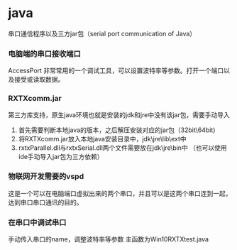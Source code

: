 # java
串口通信程序以及三方jar包（serial port communication of Java）

### 电脑端的串口接收端口
AccessPort
非常常用的一个调试工具，可以设置波特率等参数。打开一个端口以及接受或读取数据。

### RXTXcomm.jar
第三方库支持，原生java环境也就是安装的jdk和jre中没有该jar包，需要手动导入
1. 首先需要判断本地java的版本，之后解压安装对应的jar包（32bit\64bit)
2. 将RXTXcomm.jar放入本地java安装目录中，jdk\jre\lib\ext中
3. rxtxParallel.dll与rxtxSerial.dll两个文件需要放在jdk\jre\bin中
（也可以使用ide手动导入jar包为三方依赖）

### 物联网开发需要的vspd
这是一个可以在电脑端口虚拟出来的两个串口，并且可以是这两个串口连到一起，达到串口串口通讯的目的。

### 在串口中调试串口
手动传入串口的name，调整波特率等参数
主函数为Win10RXTXtest.java


